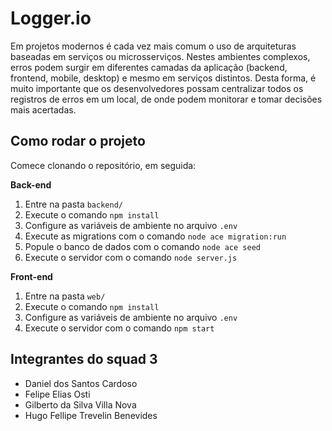 # Logger.io

Em projetos modernos é cada vez mais comum o uso de arquiteturas baseadas em serviços ou microsserviços. Nestes ambientes complexos, erros podem surgir em diferentes camadas da aplicação (backend, frontend, mobile, desktop) e mesmo em serviços distintos. Desta forma, é muito importante que os desenvolvedores possam centralizar todos os registros de erros em um local, de onde podem monitorar e tomar decisões mais acertadas.

## Como rodar o projeto

Comece clonando o repositório, em seguida:

**Back-end**

1. Entre na pasta `backend/`
2. Execute o comando `npm install`
3. Configure as variáveis de ambiente no arquivo `.env`
4. Execute as migrations com o comando `node ace migration:run`
5. Popule o banco de dados com o comando `node ace seed`
6. Execute o servidor com o comando `node server.js`

**Front-end**

1. Entre na pasta `web/`
2. Execute o comando `npm install`
3. Configure as variáveis de ambiente no arquivo `.env`
4. Execute o servidor com o comando `npm start`

## Integrantes do squad 3

- Daniel dos Santos Cardoso
- Felipe Elias Osti
- Gilberto da Silva Villa Nova
- Hugo Fellipe Trevelin Benevides
